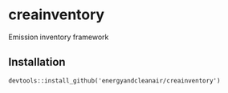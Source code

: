 # creainventory
Emission inventory framework

## Installation
`devtools::install_github('energyandcleanair/creainventory')`

